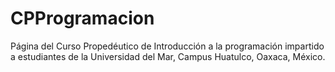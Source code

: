 # CPProgramacion
Página del Curso Propedéutico de Introducción a la programación impartido a estudiantes de la Universidad del Mar, Campus Huatulco, Oaxaca, México.
